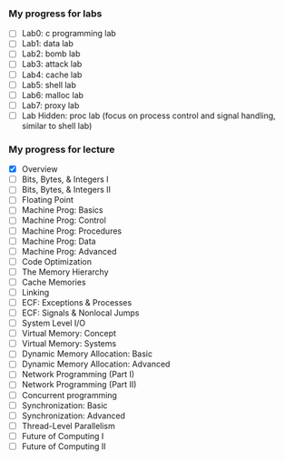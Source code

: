 ### My progress for labs

- [ ] Lab0: c programming lab
- [ ] Lab1: data lab
- [ ] Lab2: bomb lab
- [ ] Lab3: attack lab
- [ ] Lab4: cache lab
- [ ] Lab5: shell lab
- [ ] Lab6: malloc lab
- [ ] Lab7: proxy lab
- [ ] Lab Hidden: proc lab (focus on process control and signal handling, similar to shell lab)

### My progress for lecture

- [x] Overview
- [ ] Bits, Bytes, & Integers I
- [ ] Bits, Bytes, & Integers II
- [ ] Floating Point
- [ ] Machine Prog: Basics
- [ ] Machine Prog: Control
- [ ] Machine Prog: Procedures
- [ ] Machine Prog: Data
- [ ] Machine Prog: Advanced
- [ ] Code Optimization
- [ ] The Memory Hierarchy
- [ ] Cache Memories
- [ ] Linking
- [ ] ECF: Exceptions & Processes
- [ ] ECF: Signals & Nonlocal Jumps
- [ ] System Level I/O
- [ ] Virtual Memory: Concept
- [ ] Virtual Memory: Systems
- [ ] Dynamic Memory Allocation: Basic
- [ ] Dynamic Memory Allocation: Advanced
- [ ] Network Programming (Part I)
- [ ] Network Programming (Part II)
- [ ] Concurrent programming
- [ ] Synchronization: Basic
- [ ] Synchronization: Advanced
- [ ] Thread-Level Parallelism
- [ ] Future of Computing I
- [ ] Future of Computing II
